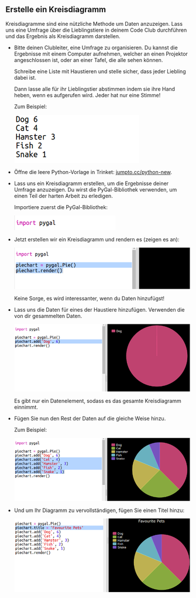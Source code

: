## Erstelle ein Kreisdiagramm

Kreisdiagramme sind eine nützliche Methode um Daten anzuzeigen. Lass uns eine Umfrage über die Lieblingstiere in deinem Code Club durchführen und das Ergebnis als Kreisdiagramm darstellen.

+ Bitte deinen Clubleiter, eine Umfrage zu organisieren. Du kannst die Ergebnisse mit einem Computer aufnehmen, welcher an einen Projektor angeschlossen ist, oder an einer Tafel, die alle sehen können.
    
    Schreibe eine Liste mit Haustieren und stelle sicher, dass jeder Liebling dabei ist.
    
    Dann lasse alle für ihr Lieblingstier abstimmen indem sie ihre Hand heben, wenn es aufgerufen wird. Jeder hat nur eine Stimme!
    
    Zum Beispiel:
    
    ![Screenshot](images/pets-favourite.png)

+ Öffne die leere Python-Vorlage in Trinket: <a href="http://jumpto.cc/python-new" target="_blank">jumpto.cc/python-new</a>.

+ Lass uns ein Kreisdiagramm erstellen, um die Ergebnisse deiner Umfrage anzuzeigen. Du wirst die PyGal-Bibliothek verwenden, um einen Teil der harten Arbeit zu erledigen.
    
    Importiere zuerst die PyGal-Bibliothek:
    
    ![Screenshot](images/pets-pygal.png)

+ Jetzt erstellen wir ein Kreisdiagramm und rendern es (zeigen es an):
    
    ![screenshot](images/pets-pie.png)
    
    Keine Sorge, es wird interessanter, wenn du Daten hinzufügst!

+ Lass uns die Daten für eines der Haustiere hinzufügen. Verwenden die von dir gesammelten Daten.
    
    ![screenshot](images/pets-add.png)
    
    Es gibt nur ein Datenelement, sodass es das gesamte Kreisdiagramm einnimmt.

+ Fügen Sie nun den Rest der Daten auf die gleiche Weise hinzu.
    
    Zum Beispiel:
    
    ![Screenshot](images/pets-add-all.png)

+ Und um Ihr Diagramm zu vervollständigen, fügen Sie einen Titel hinzu:
    
    ![Screenshot](images/pets-title.png)